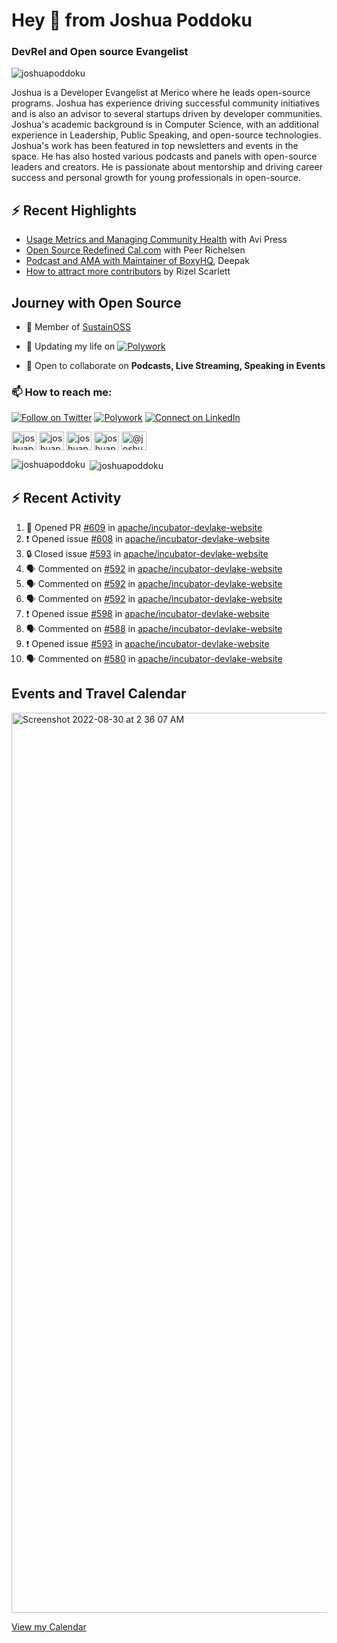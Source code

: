 <h1 align="left">Hey 👋 from Joshua Poddoku</h1>
<h3 align="left">DevRel and Open source Evangelist</h3>

<p align="left"> <img src="https://komarev.com/ghpvc/?username=joshuapoddoku&label=Profile%20views&color=0e75b6&style=flat" alt="joshuapoddoku" /> </p>

Joshua is a Developer Evangelist at Merico where he leads open-source programs. Joshua has experience driving successful community initiatives and is also an advisor to several startups driven by developer communities. Joshua's academic background is in Computer Science, with an additional experience in Leadership, Public Speaking, and open-source technologies. Joshua's work has been featured in top newsletters and events in the space. He has also hosted various podcasts and panels with open-source leaders and creators. He is passionate about mentorship and driving career success and personal growth for young professionals in open-source.

## :zap: Recent Highlights

- [Usage Metrics and Managing Community Health](https://www.youtube.com/watch?v=9-F_2GslGiE) with Avi Press
- [Open Source Redefined Cal.com](https://www.youtube.com/watch?v=HQ9jYOFfCg0) with Peer Richelsen
- [Podcast and AMA with Maintainer of BoxyHQ](https://www.youtube.com/watch?v=SCCBjOSLsK0), Deepak 
- [How to attract more contributors](https://www.youtube.com/watch?v=j-DjYOt6gOs) by Rizel Scarlett

## Journey with Open Source

- 🌱 Member of [SustainOSS](https://discourse.sustainoss.org/u/joshuapoddoku/summary)

- 📝 Updating my life on [![Polywork](https://img.shields.io/badge/--polywork?label=Polywork&logo=Polywork&style=social)](https://www.polywork.com/joshuapod)
 
- 💬 Open to collaborate on **Podcasts, Live Streaming, Speaking in Events**

### 📫 How to reach me:

[![Follow on Twitter](https://img.shields.io/badge/--twitter?label=Twitter&logo=Twitter&style=social)](https://twitter.com/JoshuaPoddoku)  [![Polywork](https://img.shields.io/badge/--polywork?label=Polywork&logo=Polywork&style=social)](https://www.polywork.com/joshuapod) [![Connect on LinkedIn](https://img.shields.io/badge/--linkedin?label=LinkedIn&logo=LinkedIn&style=social)](https://www.linkedin.com/in/joshuapod)


<p align="left">
<a href="https://codepen.io/joshuapoddoku" target="blank"><img align="center" src="https://cdn.jsdelivr.net/npm/simple-icons@3.0.1/icons/codepen.svg" alt="joshuapoddoku" height="30" width="40" /></a>
<a href="https://dev.to/joshuapoddoku" target="blank"><img align="center" src="https://cdn.jsdelivr.net/npm/simple-icons@3.0.1/icons/dev-dot-to.svg" alt="joshuapoddoku" height="30" width="40" /></a>
<a href="https://codesandbox.com/joshuapoddoku" target="blank"><img align="center" src="https://cdn.jsdelivr.net/npm/simple-icons@3.0.1/icons/codesandbox.svg" alt="joshuapoddoku" height="30" width="40" /></a>
<a href="https://instagram.com/the_wittymentor" target="blank"><img align="center" src="https://cdn.jsdelivr.net/npm/simple-icons@3.0.1/icons/instagram.svg" alt="joshuapoddoku" height="30" width="40" /></a>
<a href="https://medium.com/@joshuapod" target="blank"><img align="center" src="https://cdn.jsdelivr.net/npm/simple-icons@3.0.1/icons/medium.svg" alt="@joshuapod" height="30" width="40" /></a>
</p>


<p><img align="left" src="https://github-readme-stats.vercel.app/api/top-langs?username=joshuapoddoku&show_icons=true&locale=en&layout=compact" alt="joshuapoddoku" /></p>

<p>&nbsp;<img align="center" src="https://github-readme-stats.vercel.app/api?username=joshuapoddoku&show_icons=true&locale=en" alt="joshuapoddoku" /></p>

## :zap: Recent Activity

<!--START_SECTION:activity-->
1. 💪 Opened PR [#609](https://github.com/apache/incubator-devlake-website/pull/609) in [apache/incubator-devlake-website](https://github.com/apache/incubator-devlake-website)
2. ❗ Opened issue [#608](https://github.com/apache/incubator-devlake-website/issues/608) in [apache/incubator-devlake-website](https://github.com/apache/incubator-devlake-website)
3. 🔒 Closed issue [#593](https://github.com/apache/incubator-devlake-website/issues/593) in [apache/incubator-devlake-website](https://github.com/apache/incubator-devlake-website)
4. 🗣 Commented on [#592](https://github.com/apache/incubator-devlake-website/pull/592#issuecomment-1650104758) in [apache/incubator-devlake-website](https://github.com/apache/incubator-devlake-website)
5. 🗣 Commented on [#592](https://github.com/apache/incubator-devlake-website/pull/592#issuecomment-1648690440) in [apache/incubator-devlake-website](https://github.com/apache/incubator-devlake-website)
6. 🗣 Commented on [#592](https://github.com/apache/incubator-devlake-website/pull/592#issuecomment-1648478037) in [apache/incubator-devlake-website](https://github.com/apache/incubator-devlake-website)
7. ❗ Opened issue [#598](https://github.com/apache/incubator-devlake-website/issues/598) in [apache/incubator-devlake-website](https://github.com/apache/incubator-devlake-website)
8. 🗣 Commented on [#588](https://github.com/apache/incubator-devlake-website/issues/588#issuecomment-1643308414) in [apache/incubator-devlake-website](https://github.com/apache/incubator-devlake-website)
9. ❗ Opened issue [#593](https://github.com/apache/incubator-devlake-website/issues/593) in [apache/incubator-devlake-website](https://github.com/apache/incubator-devlake-website)
10. 🗣 Commented on [#580](https://github.com/apache/incubator-devlake-website/issues/580#issuecomment-1642867467) in [apache/incubator-devlake-website](https://github.com/apache/incubator-devlake-website)
<!--END_SECTION:activity-->

## Events and Travel Calendar
<img width="1440" alt="Screenshot 2022-08-30 at 2 36 07 AM" src="https://user-images.githubusercontent.com/31725457/187299035-79305247-dda2-4264-b352-17154d498cba.png">

[View my Calendar](https://calendar.google.com/calendar/embed?src=kn998onh29klft2csbbuh4qun0%40group.calendar.google.com&ctz=Asia%2FKolkata "@embed")

